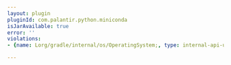 ```yaml
---
layout: plugin
pluginId: com.palantir.python.miniconda
isJarAvailable: true
error: ''
violations:
- {name: Lorg/gradle/internal/os/OperatingSystem;, type: internal-api-usage}

---
```

